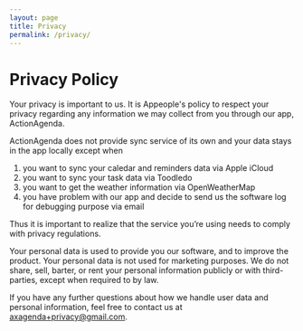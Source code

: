 ```yaml
---
layout: page
title: Privacy
permalink: /privacy/
---
```


# Privacy Policy

Your privacy is important to us. It is Appeople's policy to respect your privacy regarding any information we may collect from you through our app, ActionAgenda.

ActionAgenda does not provide sync service of its own and your data stays in the app locally except when

1. you want to sync your caledar and reminders data via Apple iCloud
2. you want to sync your task data via Toodledo
3. you want to get the weather information via OpenWeatherMap
4. you have problem with our app and decide to send us the software log for debugging purpose via email

Thus it is important to realize that the service you’re using needs to comply with privacy regulations.

Your personal data is used to provide you our software, and to improve the product. Your personal data is not used for marketing purposes. We do not share, sell, barter, or rent your personal information publicly or with third-parties, except when required to by law.

If you have any further questions about how we handle user data and personal information, feel free to contact us at [axagenda+privacy@gmail.com](mailto:axagenda+privacy@gmail.com).
